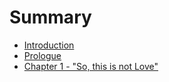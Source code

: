 # Summary

* [Introduction](README.md)
* [Prologue](Prologue.md)
* [Chapter 1 - "So, this is not Love"](chapter_1_-.md)

